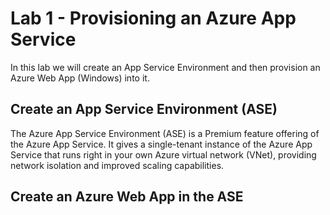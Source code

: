 # Lab 1 - Provisioning an Azure App Service

In this lab we will create an App Service Environment and then provision an Azure Web App (Windows) into it.

## Create an App Service Environment (ASE)

The Azure App Service Environment (ASE) is a Premium feature offering of the Azure App Service. It gives a single-tenant instance of the Azure App Service that runs right in your own Azure virtual network (VNet), providing network isolation and improved scaling capabilities.

## Create an Azure Web App in the ASE